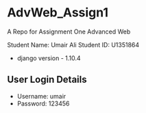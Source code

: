 # AdvWeb_Assign1
A Repo for Assignment One Advanced Web

Student Name: Umair Ali
Student ID: U1351864

-  django version - 1.10.4

## User Login Details
* Username: umair
* Password: 123456
